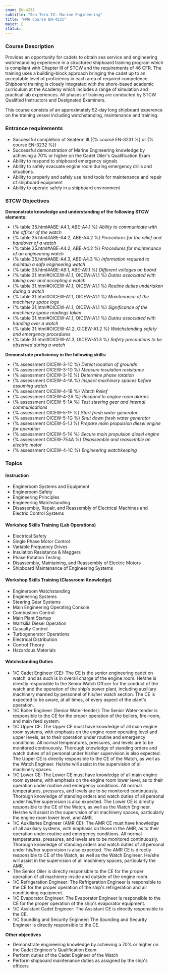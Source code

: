 ```yaml
---
cnum: EN-4231
subtitle: "Sea Term IV: Marine Engineering"
title: "MMA Course EN-4231"
major: E
status: 
---
```


### Course Description

Provides an opportunity for cadets to obtain sea service and engineering watchstanding experience in a structured shipboard training program which is compliant with Chapter III of STCW and the requirements of 46 CFR. The training uses a building-block approach bringing the cadet up to an acceptable level of proficiency in each area of required competence. Shipboard training is closely integrated with the shore-based academic curriculum at the Academy which includes a range of simulation and practical lab experiences. All phases of training are conducted by STCW Qualified Instructors and Designated Examiners.

This course consists of an approximately 52-day long shipboard experence on the training vessel including watchstanding, maintenance and training.

### Entrance requirements

*  Successful completion of Seaterm III ({% course EN-3231 %} or {% course EN-3232 %})
*  Successful demonstration of Marine Engineering knowledge by achieving a 70% or higher on the Cadet Oiler's Qualification Exam
*  Ability to respond to shipboard emergency signals
*  Ability to safely evacuate engine room during emergency drills and situations.
*  Ability to properly and safely use hand tools for maintenance and repair of shipboard equipment
*  Ability to operate safely in a shipboard environment

### STCW Objectives

**Demonstrate knowledge and understanding of the following STCW elements:**

* {% table 35.html#ABE-A4.1, ABE-A4.1 %} *Ability to communicate with the officer of the watch*
* {% table 35.html#ABE-A4.2, ABE-A4.2 %} *Procedures for the relief and handover of a watch*
* {% table 35.html#ABE-A4.2, ABE-A4.2 %} *Procedures for maintenance of an engineering watch*
* {% table 35.html#ABE-A4.3, ABE-A4.3 %} *Information required to maintain a safe engineering watch*
* {% table 35.html#ABE-A9.1, ABE-A9.1 %} *Different voltages on board*
* {% table 31.html#OICEW-A1.1, OICEW-A1.1 %} *Duties associated with taking over and accepting a watch*
* {% table 31.html#OICEW-A1.1, OICEW-A1.1 %} *Routine duties undertaken during a watch*
* {% table 31.html#OICEW-A1.1, OICEW-A1.1 %} *Maintenance of the machinery space logs*
* {% table 31.html#OICEW-A1.1, OICEW-A1.1 %} *Significance of the machinery space readings taken*
* {% table 31.html#OICEW-A1.1, OICEW-A1.1 %} *Duties associated with handing over a watch*
* {% table 31.html#OICEW-A1.2, OICEW-A1.2 %} *Watchstanding safety and emergency procedures*
* {% table 31.html#OICEW-A1.3, OICEW-A1.3 %} *Safety precautions to be observed during a watch*

**Demonstrate proficiency in the following skills:**

* {% assessment OICEW-3-1C %} *Detect location of grounds*
* {% assessment OICEW-3-1D %} *Measure insulation resistance*
* {% assessment OICEW-3-1E %} *Determine phase rotation*
* {% assessment OICEW-4-1A %} *Inspect machinery spaces before assuming watch*
* {% assessment OICEW-4-1B %} *Watch Relief*
* {% assessment OICEW-4-2A %} *Respond to engine room alarms*
* {% assessment OICEW-5-1A %} *Test steering gear and internal communications*
* {% assessment OICEW-5-1F %} *Start fresh water generator*
* {% assessment OICEW-5-1G %} *Shut down fresh water generator*
* {% assessment OICEW-5-1J %} *Prepare main propulsion diesel engine for operation*
* {% assessment OICEW-5-1K %} *Secure main propulsion diesel engine*
* {% assessment OICEW-7E4A %} *Disassemble and reassemble an electric motor*
* {% assessment OICEW-4-1C %} *Engineering watchkeeping*


### Topics
 
#### Instruction

*  Engineroom Systems and Equipment
*  Engineroom Safety
*  Engineering Principles
*  Engineering Watchstanding
*  Disassembly, Repair, and Reassembly of Electrical Machines and Electric Control Systems
 
#### Workshop Skills Training (Lab Operations)

*  Electrical Safety
*  Single Phase Motor Control
*  Variable Frequency Drives
*  Insulation Resistance & Meggers  
*  Phase Rotation Testing
*  Disassembly, Maintaining, and Reassembly of Electric Motors 
*  Shipboard Maintenance of Engineering Systems
 
#### Workshop Skills Training (Classroom Knowledge)

*  Engineroom Watchstanding
*  Engineering Systems
*  Steering Gear Systems
*  Main Engineering Operating Console
*  Combustion Control
*  Main Plant Startup
*  Wartsilia Diesel Operation
*  Casualty Control
*  Turbogenerator Operations
*  Electrical Distribution
*  Control Theory
*  Hazardous Materials
 
#### Watchstanding Duties
 
*  1/C Cadet Engineer (CE):  The CE is the senior engineering cadet on watch, and as such is in overall charge of the engine room.  He/she is directly responsible to the Senior Watch Officer for the conduct of the watch and the operation of the ship's power plant, including auxiliary machinery manned by personnel of his/her watch section. The CE is expected to be aware, at all times, of every aspect of the plant's operation.
*  1/C Boiler Engineer (Senior Water-tender): The Senior Water-tender is responsible to the CE for the proper operation of the boilers, fire-room, and main feed system.
*  1/C Upper CE:  The Upper CE must have knowledge of all main engine room systems, with emphasis on the engine room operating level and upper levels, as to their operation under routine and emergency conditions. All normal temperatures, pressures, and levels are to be monitored continuously. Thorough knowledge of standing orders and watch duties of all personal under his/her supervision is also expected. The Upper CE is directly responsible to the CE of the Watch, as well as the Watch Engineer. He/she will assist in the supervision of all machinery spaces.
*  1/C Lower CE:  The Lower CE must have knowledge of all main engine room systems, with emphasis on the engine room lower level, as to their operation under routine and emergency conditions. All normal temperatures, pressures, and levels are to be monitored continuously. Thorough knowledge of standing orders and watch duties of all personal under his/her supervision is also expected. The Lower CE is directly responsible to the CE of the Watch, as well as the Watch Engineer. He/she will assist in the supervision of all machinery spaces, particularly the engine room lower level, and AMR.
*  1/C Auxiliaries Engineer (AMR CE): The AMR CE must have knowledge of all auxiliary systems, with emphasis on those in the AMR, as to their operation under routine and emergency conditions. All normal temperatures, pressures, and levels are to be monitored continuously. Thorough knowledge of standing orders and watch duties of all personal under his/her supervision is also expected. The AMR CE is directly responsible to CE of the Watch, as well as the Watch Engineer. He/she will assist in the supervision of all machinery spaces, particularly the AMR.
*   The Senior Oiler is directly responsible to the CE for the proper operation of all machinery inside and outside of the engine room.
*  1/C Refrigeration Engineer: The Refrigeration Engineer is responsible to the CE for the proper operation of the ship's refrigeration and air conditioning equipment.
*  1/C Evaporator Engineer: The Evaporator Engineer is responsible to the CE for the proper operation of the ship's evaporator equipment.
*  1/C Assistant Cadet Engineer: The Assistant CE is directly responsible to the CE.
*  1/C Sounding and Security Engineer: The Sounding and Security Engineer is directly responsible to the CE.


**Other objectives**


* Demonstrate engineering knowledge by achieving a 70% or higher on the Cadet Engineer's Qualification Exam
* Perform duties of the Cadet Engineer of the Watch
* Perform shipboard maintenance duties as assigned by the ship's officers




